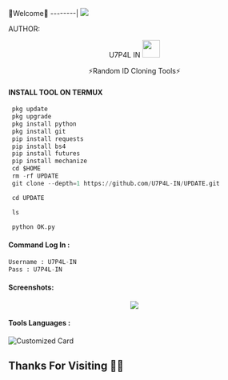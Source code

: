 🌺Welcome🌺
--------|
![](https://media.tenor.com/iVCiM9W7cvYAAAAd/welcome.gif)



AUTHOR:
<p align="center">
U7P4L IN <img src="https://emojis.slackmojis.com/emojis/images/1588315024/8823/hyperkitty.gif" width="35px"></i></b></h2> 

</br>
<p align="center">
      ⚡Random ID Cloning Tools⚡

</p>
  
#### INSTALL TOOL ON TERMUX
```python
 pkg update
 pkg upgrade
 pkg install python
 pkg install git
 pip install requests
 pip install bs4
 pip install futures
 pip install mechanize
 cd $HOME 
 rm -rf UPDATE
 git clone --depth=1 https://github.com/U7P4L-IN/UPDATE.git

 cd UPDATE

 ls

 python OK.py
```
#### Command Log In :
```python
Username : U7P4L-IN
Pass : U7P4L-IN
```

#### Screenshots:

<p align="center"><img src="link">


#### Tools Languages :

![Customized Card](https://github-readme-stats.vercel.app/api/pin?username=U7P4L-IN&repo=UPDATE&title_color=fff&icon_color=f9f9f9&text_color=9f9f9f&bg_color=151515)

## Thanks For Visiting 🧡🧡

